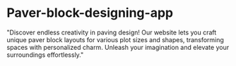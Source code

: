 # Paver-block-designing-app
"Discover endless creativity in paving design! Our website lets you craft unique paver block layouts for various plot sizes and shapes, transforming spaces with personalized charm. Unleash your imagination and elevate your surroundings effortlessly."
